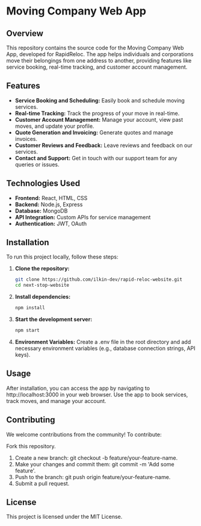 # Moving Company Web App

## Overview

This repository contains the source code for the Moving Company Web App, developed for RapidReloc. The app helps individuals and corporations move their belongings from one address to another, providing features like service booking, real-time tracking, and customer account management.

## Features

- **Service Booking and Scheduling:** Easily book and schedule moving services.
- **Real-time Tracking:** Track the progress of your move in real-time.
- **Customer Account Management:** Manage your account, view past moves, and update your profile.
- **Quote Generation and Invoicing:** Generate quotes and manage invoices.
- **Customer Reviews and Feedback:** Leave reviews and feedback on our services.
- **Contact and Support:** Get in touch with our support team for any queries or issues.

## Technologies Used

- **Frontend:** React, HTML, CSS
- **Backend:** Node.js, Express
- **Database:** MongoDB
- **API Integration:** Custom APIs for service management
- **Authentication:** JWT, OAuth

## Installation

To run this project locally, follow these steps:

1. **Clone the repository:**
   ```sh
   git clone https://github.com/ilkin-dev/rapid-reloc-website.git
   cd next-stop-website

2. **Install dependencies:**
   ```sh
   npm install
3. **Start the development server:**
   ```sh
   npm start
4. **Environment Variables:**
   Create a .env file in the root directory and add necessary environment variables (e.g., database connection strings, API keys).

## Usage

After installation, you can access the app by navigating to http://localhost:3000 in your web browser. Use the app to book services, track moves, and manage your account.

## Contributing

We welcome contributions from the community! To contribute:

Fork this repository.
1. Create a new branch: git checkout -b feature/your-feature-name.
2. Make your changes and commit them: git commit -m 'Add some feature'.
3. Push to the branch: git push origin feature/your-feature-name.
4. Submit a pull request.

## License

This project is licensed under the MIT License.
